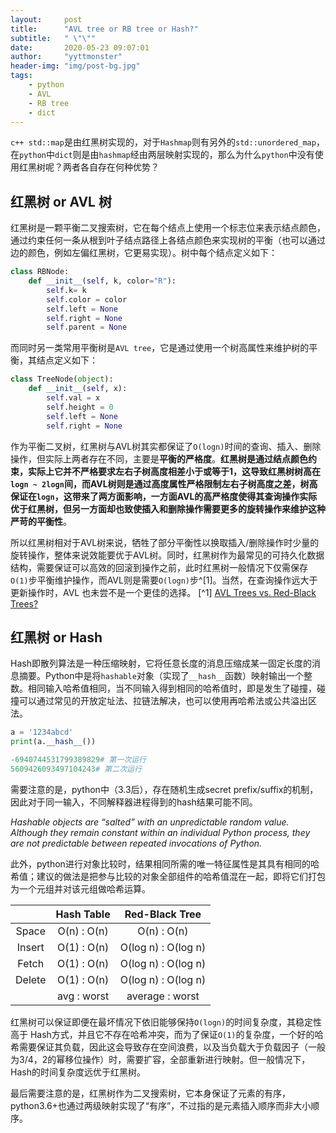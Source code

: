 ```yaml
---
layout:     post
title:      "AVL tree or RB tree or Hash?"
subtitle:   " \"\""
date:       2020-05-23 09:07:01
author:     "yyttmonster"
header-img: "img/post-bg.jpg"
tags:
    - python
    - AVL
    - RB tree
    - dict
---
```

`c++ std::map`是由红黑树实现的，对于`Hashmap`则有另外的`std::unordered_map`，在`python`中`dict`则是由`hashmap`经由两层映射实现的，那么为什么`python`中没有使用红黑树呢？两者各自存在何种优势？

## 红黑树 or AVL 树

红黑树是一颗平衡二叉搜索树，它在每个结点上使用一个标志位来表示结点颜色，通过约束任何一条从根到叶子结点路径上各结点颜色来实现树的平衡（也可以通过边的颜色，例如左偏红黑树，它更易实现）。树中每个结点定义如下：
```python
class RBNode:
    def __init__(self, k, color="R"):
        self.k= k
        self.color = color
        self.left = None
        self.right = None
        self.parent = None
```
而同时另一类常用平衡树是`AVL tree`，它是通过使用一个树高属性来维护树的平衡，其结点定义如下：
```python
class TreeNode(object):  
    def __init__(self, x):  
        self.val = x  
        self.height = 0  
        self.left = None  
        self.right = None
```
作为平衡二叉树，红黑树与AVL树其实都保证了`O(logn)`时间的查询、插入、删除操作，但实际上两者存在不同，主要是**平衡的严格度**。**红黑树是通过结点颜色约束，实际上它并不严格要求左右子树高度相差小于或等于1，这导致红黑树树高在`logn ~ 2logn`间，而AVL树则是通过高度属性严格限制左右子树高度之差，树高保证在`logn`，这带来了两方面影响，一方面AVL的高严格度使得其查询操作实际优于红黑树，但另一方面却也致使插入和删除操作需要更多的旋转操作来维护这种严苛的平衡性**。

所以红黑树相对于AVL树来说，牺牲了部分平衡性以换取插入/删除操作时少量的旋转操作，整体来说效能要优于AVL树。同时，红黑树作为最常见的可持久化数据结构，需要保证可以高效的回滚到操作之前，此时红黑树一般情况下仅需保存`O(1)`步平衡维护操作，而AVL则是需要`O(logn)`步^[1]。当然，在查询操作远大于更新操作时，AVL 也未尝不是一个更佳的选择。
[^1] [AVL Trees vs. Red-Black Trees?](https://discuss.fogcreek.com/joelonsoftware/default.asp?cmd=show&ixPost=22948)

## 红黑树 or Hash

Hash即散列算法是一种压缩映射，它将任意长度的消息压缩成某一固定长度的消息摘要。Python中是将`hashable`对象（实现了`__hash__`函数）映射输出一个整数。相同输入哈希值相同，当不同输入得到相同的哈希值时，即是发生了碰撞，碰撞可以通过常见的开放定址法、拉链法解决，也可以使用再哈希法或公共溢出区法。
```python
a = '1234abcd'  
print(a.__hash__()) 

-6940744531799389829# 第一次运行
5609426093497104243# 第二次运行
```
需要注意的是，python中（3.3后），存在随机生成secret prefix/suffix的机制，因此对于同一输入，不同解释器进程得到的hash结果可能不同。

*Hashable objects are “salted” with an unpredictable random value. Although they remain constant within an individual Python process, they are not predictable between repeated invocations of Python.*

此外，python进行对象比较时，结果相同所需的唯一特征属性是其具有相同的哈希值；建议的做法是把参与比较的对象全部组件的哈希值混在一起，即将它们打包为一个元组并对该元组做哈希运算。

|        | Hash Table  |   Red-Black Tree    |
| :----: | :---------: | :-----------------: |
| Space  | O(n) : O(n) |   O(n)     : O(n)   |
| Insert | O(1) : O(n) | O(log n) : O(log n) |
| Fetch  | O(1) : O(n) | O(log n) : O(log n) |
| Delete | O(1) : O(n) | O(log n) : O(log n) |
|        | avg : worst |   average : worst   |
红黑树可以保证即便在最坏情况下依旧能够保持`O(logn)`的时间复杂度，其稳定性高于 Hash方式，并且它不存在哈希冲突，而为了保证`O(1)`的复杂度，一个好的哈希需要保证其负载，因此这会导致存在空间浪费，以及当负载大于负载因子（一般为3/4，2的幂移位操作）时，需要扩容，全部重新进行映射。但一般情况下，Hash的时间复杂度远优于红黑树。

最后需要注意的是，红黑树作为二叉搜索树，它本身保证了元素的有序，python3.6+也通过两级映射实现了“有序”，不过指的是元素插入顺序而非大小顺序。
